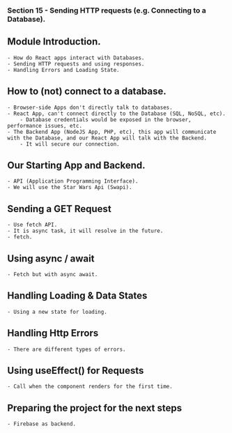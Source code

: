 ### Section 15 - Sending HTTP requests (e.g. Connecting to a Database).

## Module Introduction.

    - How do React apps interact with Databases.
    - Sending HTTP requests and using responses.
    - Handling Errors and Loading State.

## How to (not) connect to a database.

    - Browser-side Apps don't directly talk to databases.
    - React App, can't connect directly to the Database (SQL, NoSQL, etc).
        - Database credentials would be exposed in the browser, performance issues, etc.
    - The Backend App (NodeJS App, PHP, etc), this app will communicate with the Database, and our React App will talk with the Backend.
        - It will secure our connection.

## Our Starting App and Backend.

    - API (Application Programming Interface).
    - We will use the Star Wars Api (Swapi).

## Sending a GET Request

    - Use fetch API.
    - It is async task, it will resolve in the future.
    - fetch.

## Using async / await

    - Fetch but with async await.

## Handling Loading & Data States

    - Using a new state for loading.

## Handling Http Errors

    - There are different types of errors.

## Using useEffect() for Requests

    - Call when the component renders for the first time.

## Preparing the project for the next steps

    - Firebase as backend.
